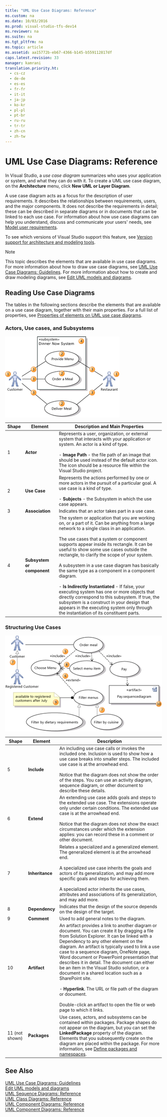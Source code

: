 ```yaml
---
title: "UML Use Case Diagrams: Reference"
ms.custom: na
ms.date: 10/03/2016
ms.prod: visual-studio-tfs-dev14
ms.reviewer: na
ms.suite: na
ms.tgt_pltfrm: na
ms.topic: article
ms.assetid: aa15772b-eb67-4366-b145-b559112817df
caps.latest.revision: 33
manager: kamrani
translation.priority.ht: 
  - cs-cz
  - de-de
  - es-es
  - fr-fr
  - it-it
  - ja-jp
  - ko-kr
  - pl-pl
  - pt-br
  - ru-ru
  - tr-tr
  - zh-cn
  - zh-tw
---
```

# UML Use Case Diagrams: Reference
In Visual Studio, a *use case diagram* summarizes who uses your application or system, and what they can do with it. To create a UML use case diagram, on the **Architecture** menu, click **New UML or Layer Diagram**.  
  
 A use case diagram acts as a focus for the description of user requirements. It describes the relationships between requirements, users, and the major components. It does not describe the requirements in detail; these can be described in separate diagrams or in documents that can be linked to each use case. For information about how use case diagrams can help you understand, discuss and communicate your users' needs, see [Model user requirements](../VS_IDE/Model-user-requirements.md).  
  
 To see which versions of Visual Studio support this feature, see [Version support for architecture and modeling tools](../VS_IDE/What-s-new-for-design-in-Visual-Studio.md#VersionSupport).  
  
> [!NOTE]
>  This topic describes the elements that are available in use case diagrams. For more information about how to draw use case diagrams, see [UML Use Case Diagrams: Guidelines](../VS_IDE/UML-Use-Case-Diagrams--Guidelines.md). For more information about how to create and draw modeling diagrams, see [Edit UML models and diagrams](../VS_IDE/Edit-UML-models-and-diagrams.md).  
  
## Reading Use Case Diagrams  
 The tables in the following sections describe the elements that are available on a use case diagram, together with their main properties. For a full list of properties, see [Properties of elements on UML use case diagrams](../VS_IDE/Properties-of-elements-on-UML-use-case-diagrams.md).  
  
### Actors, Use cases, and Subsystems  
 ![Elements in a use case diagram](../VS_IDE/media/UML_UCOvActor.png "UML_UCOvActor")  
  
|**Shape**|**Element**|**Description and Main Properties**|  
|---------------|-----------------|-----------------------------------------|  
|1|**Actor**|Represents a user, organization, or external system that interacts with your application or system. An actor is a kind of type.<br /><br /> -   **Image Path** - the file path of an image that should be used instead of the default actor icon. The icon should be a resource file within the Visual Studio project.|  
|2|**Use Case**|Represents the actions performed by one or more actors in the pursuit of a particular goal. A use case is a kind of type.<br /><br /> -   **Subjects** - the Subsystem in which the use case appears.|  
|3|**Association**|Indicates that an actor takes part in a use case.|  
|4|**Subsystem or component**|The system or application that you are working on, or a part of it. Can be anything from a large network to a single class in an application.<br /><br /> The use cases that a system or component supports appear inside its rectangle. It can be useful to show some use cases outside the rectangle, to clarify the scope of your system.<br /><br /> A subsystem in a use case diagram has basically the same type as a component in a component diagram.<br /><br /> -   **Is Indirectly Instantiated** - If false, your executing system has one or more objects that directly correspond to this subsystem. If true, the subsystem is a construct in your design that appears in the executing system only through the instantiation of its constituent parts.|  
  
### Structuring Use Cases  
 ![Use cases with include, extend and generalization](../VS_IDE/media/UML_UCOvStructure.png "UML_UCOvStructure")  
  
|Shape|**Element**|Description|  
|-----------|-----------------|-----------------|  
|5|**Include**|An including use case calls or invokes the included one. Inclusion is used to show how a use case breaks into smaller steps. The included use case is at the arrowhead end.<br /><br /> Notice that the diagram does not show the order of the steps. You can use an activity diagram, sequence diagram, or other document to describe these details.|  
|6|**Extend**|An extending use case adds goals and steps to the extended use case. The extensions operate only under certain conditions. The extended use case is at the arrowhead end.<br /><br /> Notice that the diagram does not show the exact circumstances under which the extension applies: you can record these in a comment or other document.|  
|7|**Inheritance**|Relates a specialized and a generalized element. The generalized element is at the arrowhead end.<br /><br /> A specialized use case inherits the goals and actors of its generalization, and may add more specific goals and steps for achieving them.<br /><br /> A specialized actor inherits the use cases, attributes and associations of its generalization, and may add more.|  
|8|**Dependency**|Indicates that the design of the source depends on the design of the target.|  
|9|**Comment**|Used to add general notes to the diagram.|  
|10|**Artifact**|An artifact provides a link to another diagram or document. You can create it by dragging a file from Solution Explorer. It can be linked with a Dependency to any other element on the diagram. An artifact is typically used to link a use case to a sequence diagram, OneNote page, Word document or PowerPoint presentation that describes it in detail. The document can either be an item in the Visual Studio solution, or a document in a shared location such as a SharePoint site.<br /><br /> -   **Hyperlink**. The URL or file path of the diagram or document.<br /><br /> Double-click an artifact to open the file or web page to which it links.|  
|11 (not shown)|**Packages**|Use cases, actors, and subsystems can be contained within packages. Package shapes do not appear on the diagram, but you can set the **LinkedPackage** property of the diagram. Elements that you subsequently create on the diagram are placed within the package. For more information, see [Define packages and namespaces](../VS_IDE/Define-packages-and-namespaces.md).|  
  
## See Also  
 [UML Use Case Diagrams: Guidelines](../VS_IDE/UML-Use-Case-Diagrams--Guidelines.md)   
 [Edit UML models and diagrams](../VS_IDE/Edit-UML-models-and-diagrams.md)   
 [UML Sequence Diagrams: Reference](../VS_IDE/UML-Sequence-Diagrams--Reference.md)   
 [UML Class Diagrams: Reference](../VS_IDE/UML-Class-Diagrams--Reference.md)   
 [UML Component Diagrams: Reference](../VS_IDE/UML-Component-Diagrams--Reference.md)   
 [UML Component Diagrams: Reference](../VS_IDE/UML-Component-Diagrams--Reference.md)